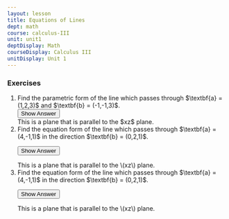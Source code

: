 ```yaml
---
layout: lesson
title: Equations of Lines
dept: math
course: calculus-III
unit: unit1
deptDisplay: Math
courseDisplay: Calculus III
unitDisplay: Unit 1
---
```



### Exercises

<ol>
<li> <div> Find the parametric form of the line which passes through $\textbf{a} = (1,2,3)$ and $\textbf{b} = (-1,-1,3)$. </div>
<button onclick="myFunction('answer1')" class="answerButton">Show Answer</button>

<div  id="answer1" class="answer">
This is a plane that is parallel to the $xz$ plane. 
</div> </li>

<li> <div> Find the equation form of the line which passes through $\textbf{a} = (4,-1,1)$ in the direction $\textbf{b} = (0,2,1)​$. </div>

<button onclick="myFunction('answer2')" class="answerButton">Show Answer</button>

<div  id="answer2" class="answer">
This is a plane that is parallel to the \(xz\) plane. 
</div> </li>
<li> <div> Find the equation form of the line which passes through $\textbf{a} = (4,-1,1)$ in the direction $\textbf{b} = (0,2,1)$. </div>

<button onclick="myFunction('answer2')" class="answerButton">Show Answer</button>
<div  id="answer2" class="answer">
This is a plane that is parallel to the \(xz\) plane. 
</div> </li>


</ol>
